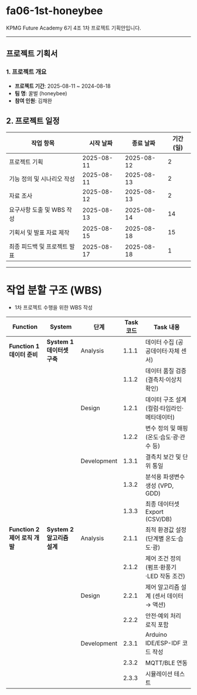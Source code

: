 # fa06-1st-honeybee
KPMG Future Academy 6기 4조 1차 프로젝트 기획안입니다.

---

## 프로젝트 기획서

### 1. 프로젝트 개요
- **프로젝트 기간**: 2025-08-11 ~ 2024-08-18
- **팀 명**: 꿀벌 (honeybee)
- **참여 인원**: 김채완

## 2. 프로젝트 일정
| 작업 항목                  | 시작 날짜   | 종료 날짜   | 기간(일) |
|---------------------------|------------|------------|---------|
| 프로젝트 기획              | 2025-08-11 | 2025-08-12 | 2       |
| 기능 정의 및 시나리오 작성 | 2025-08-11 | 2025-08-13 | 2       |
| 자료 조사                 | 2025-08-12 | 2025-08-13 | 2       |
| 요구사항 도출 및 WBS 작성   | 2025-08-13 | 2025-08-14 | 14       |
| 기획서 및 발표 자료 제작   | 2025-08-15 | 2025-08-18 | 15      |
| 최종 피드백 및 프로젝트 발표| 2025-08-17 | 2025-08-18 | 1       |

---------------------------------

# 작업 분할 구조 (WBS)
- 1차 프로젝트 수행을 위한 WBS 작성
  
| Function                | System               | 단계          | Task 코드 | Task 내용                     |
| ----------------------- | -------------------- | ----------- | ------- | --------------------------- |
| **Function 1 데이터 준비**   | **System 1 데이터셋 구축** | Analysis    | 1.1.1   | 데이터 수집 (공공데이터·자체 센서)        |
|                         |                      |             | 1.1.2   | 데이터 품질 검증 (결측치·이상치 확인)      |
|                         |                      | Design      | 1.2.1   | 데이터 구조 설계 (컬럼·타임라인·메타데이터)   |
|                         |                      |             | 1.2.2   | 변수 정의 및 매핑 (온도·습도·광·관수 등)   |
|                         |                      | Development | 1.3.1   | 결측치 보간 및 단위 통일              |
|                         |                      |             | 1.3.2   | 분석용 파생변수 생성 (VPD, GDD)      |
|                         |                      |             | 1.3.3   | 최종 데이터셋 Export (CSV/DB)     |
| **Function 2 제어 로직 개발** | **System 2 알고리즘 설계** | Analysis    | 2.1.1   | 최적 환경값 설정 (단계별 온도·습도·광)     |
|                         |                      |             | 2.1.2   | 제어 조건 정의 (펌프·환풍기·LED 작동 조건) |
|                         |                      | Design      | 2.2.1   | 제어 알고리즘 설계 (센서 데이터 → 액션)    |
|                         |                      |             | 2.2.2   | 안전·예외 처리 로직 포함              |
|                         |                      | Development | 2.3.1   | Arduino IDE/ESP-IDF 코드 작성   |
|                         |                      |             | 2.3.2   | MQTT/BLE 연동                 |
|                         |                      |             | 2.3.3   | 시뮬레이션 테스트                   |
